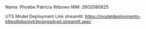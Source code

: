 Nama: Phoebe Patricia Wibowo
NIM: 2602080825 

UTS Model Deployment
Link streamlit:  https://modeldeployments-k6ws8qbsmyk3mqngsdcpii.streamlit.app/

